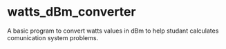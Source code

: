 # watts_dBm_converter
A basic program to convert watts values in dBm to help studant calculates comunication system problems.
